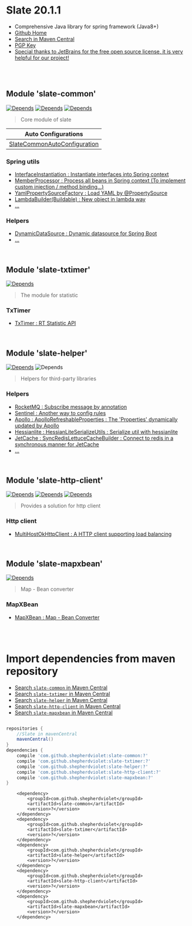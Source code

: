 # Slate 20.1.1

* Comprehensive Java library for spring framework (Java8+)
* [Github Home](https://github.com/shepherdviolet/slate)
* [Search in Maven Central](https://search.maven.org/search?q=g:com.github.shepherdviolet)
* [PGP Key](http://pool.sks-keyservers.net/pks/lookup?op=vindex&fingerprint=on&search=0x90998B78AABD6E96)
* [Special thanks to JetBrains for the free open source license, it is very helpful for our project!](https://www.jetbrains.com/?from=slate)

<br>
<br>

## Module 'slate-common'

[![Depends](https://img.shields.io/badge/Depends-thistle--common-dc143c.svg?style=flat)](https://github.com/shepherdviolet/thistle)
[![Depends](https://img.shields.io/badge/Depends-spring--context-dc143c.svg?style=flat)](https://search.maven.org/search?q=g:org.springframework%20a:spring-context)
[![Depends](https://img.shields.io/badge/Depends-slf4j--api-dc143c.svg?style=flat)](https://search.maven.org/search?q=g:org.slf4j%20a:slf4j-api)

> Core module of slate

| Auto Configurations |
| ------------------- |
| [SlateCommonAutoConfiguration](https://github.com/shepherdviolet/slate/tree/master/slate-common/src/main/java/sviolet/slate/common/springboot/autoconfig/SlateCommonAutoConfiguration.java) |

### Spring utils

* [InterfaceInstantiation : Instantiate interfaces into Spring context](https://github.com/shepherdviolet/slate/blob/master/docs/interfaceinst/guide.md)
* [MemberProcessor : Process all beans in Spring context (To implement custom injection / method binding...)](https://github.com/shepherdviolet/slate/tree/master/slate-common/src/main/java/sviolet/slate/common/x/bean/mbrproc)
* [YamlPropertySourceFactory : Load YAML by @PropertySource](https://github.com/shepherdviolet/slate/tree/master/slate-common/src/main/java/sviolet/slate/common/spring/property)
* [LambdaBuilder(Buildable) : New object in lambda way](https://github.com/shepherdviolet/slate/tree/master/slate-common/src/main/java/sviolet/slate/common/util/common)
* [...](https://github.com/shepherdviolet/slate/tree/master/slate-common/src/main/java/sviolet/slate/common/util)

### Helpers

* [DynamicDataSource : Dynamic datasource for Spring Boot](https://github.com/shepherdviolet/slate/tree/master/slate-common/src/main/java/sviolet/slate/common/helper/data/datasource/DynamicDataSource.java)
* [...](https://github.com/shepherdviolet/slate/tree/master/slate-common/src/main/java/sviolet/slate/common/helper)

<br>

## Module 'slate-txtimer'

[![Depends](https://img.shields.io/badge/Depends-slate--common-6a5acd.svg?style=flat)](https://github.com/shepherdviolet/slate)

> The module for statistic

### TxTimer

* [TxTimer : RT Statistic API](https://github.com/shepherdviolet/slate/blob/master/docs/txtimer/guide.md)

<br>

## Module 'slate-helper'

[![Depends](https://img.shields.io/badge/Depends-slate--common-6a5acd.svg?style=flat)](https://github.com/shepherdviolet/slate)
![Depends](https://img.shields.io/badge/Depends-...-dc143c.svg?style=flat)

> Helpers for third-party libraries

### Helpers

* [RocketMQ : Subscribe message by annotation](https://github.com/shepherdviolet/slate/blob/master/docs/rocketmq/guide.md)
* [Sentinel : Another way to config rules](https://github.com/shepherdviolet/slate/blob/master/docs/ezsentinel/guide.md)
* [Apollo : ApolloRefreshableProperties : The 'Properties' dynamically updated by Apollo](https://github.com/shepherdviolet/slate/tree/master/slate-helper/src/main/java/sviolet/slate/common/helper/apollo/ApolloRefreshableProperties.java)
* [Hessianlite : HessianLiteSerializeUtils : Serialize util with hessianlite](https://github.com/shepherdviolet/slate/tree/master/slate-helper/src/main/java/sviolet/slate/common/helper/hessianlite/HessianLiteSerializeUtils.java)
* [JetCache : SyncRedisLettuceCacheBuilder : Connect to redis in a synchronous manner for JetCache](https://github.com/shepherdviolet/slate/tree/master/slate-helper/src/main/java/sviolet/slate/common/helper/jetcache/lettuce/SyncRedisLettuceCacheBuilder.java)
* [...](https://github.com/shepherdviolet/slate/tree/master/slate-helper/src/main/java/sviolet/slate/common/helper)

<br>

## Module 'slate-http-client'

[![Depends](https://img.shields.io/badge/Depends-slate--common-6a5acd.svg?style=flat)](https://github.com/shepherdviolet/slate)
[![Depends](https://img.shields.io/badge/Depends-slate--txtimer-6a5acd.svg?style=flat)](https://github.com/shepherdviolet/slate)
[![Depends](https://img.shields.io/badge/Depends-okhttp-dc143c.svg?style=flat)](https://search.maven.org/search?q=g:com.squareup.okhttp3%20a:okhttp)

> Provides a solution for http client

### Http client

* [MultiHostOkHttpClient : A HTTP client supporting load balancing](https://github.com/shepherdviolet/slate/blob/master/docs/loadbalance/guide.md)

<br>

## Module 'slate-mapxbean'

[![Depends](https://img.shields.io/badge/Depends-slate--common-6a5acd.svg?style=flat)](https://github.com/shepherdviolet/slate)

> Map - Bean converter

### MapXBean

* [MapXBean : Map - Bean Converter](https://github.com/shepherdviolet/slate/blob/master/docs/mapxbean/guide.md)

<br>
<br>

# Import dependencies from maven repository

* [Search `slate-common` in Maven Central](https://search.maven.org/search?q=g:com.github.shepherdviolet%20a:slate-common)
* [Search `slate-txtimer` in Maven Central](https://search.maven.org/search?q=g:com.github.shepherdviolet%20a:slate-txtimer)
* [Search `slate-helper` in Maven Central](https://search.maven.org/search?q=g:com.github.shepherdviolet%20a:slate-helper)
* [Search `slate-http-client` in Maven Central](https://search.maven.org/search?q=g:com.github.shepherdviolet%20a:slate-http-client)
* [Search `slate-mapxbean` in Maven Central](https://search.maven.org/search?q=g:com.github.shepherdviolet%20a:slate-mapxbean)

```gradle

repositories {
    //Slate in mavenCentral
    mavenCentral()
}
dependencies {
    compile 'com.github.shepherdviolet:slate-common:?'
    compile 'com.github.shepherdviolet:slate-txtimer:?'
    compile 'com.github.shepherdviolet:slate-helper:?'
    compile 'com.github.shepherdviolet:slate-http-client:?'
    compile 'com.github.shepherdviolet:slate-mapxbean:?'
}

```

```maven
    <dependency>
        <groupId>com.github.shepherdviolet</groupId>
        <artifactId>slate-common</artifactId>
        <version>?</version>
    </dependency>
    <dependency>
        <groupId>com.github.shepherdviolet</groupId>
        <artifactId>slate-txtimer</artifactId>
        <version>?</version>
    </dependency>
    <dependency>
        <groupId>com.github.shepherdviolet</groupId>
        <artifactId>slate-helper</artifactId>
        <version>?</version>
    </dependency>
    <dependency>
        <groupId>com.github.shepherdviolet</groupId>
        <artifactId>slate-http-client</artifactId>
        <version>?</version>
    </dependency>
    <dependency>
        <groupId>com.github.shepherdviolet</groupId>
        <artifactId>slate-mapxbean</artifactId>
        <version>?</version>
    </dependency>
```

